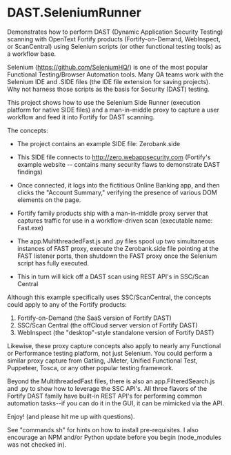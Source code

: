 # DAST.SeleniumRunner
Demonstrates how to perform DAST (Dynamic Application Security Testing) scanning with OpenText Fortify products (Fortify-on-Demand, WebInspect, or ScanCentral) using Selenium scripts (or other functional testing tools) as a workflow base.

Selenium (https://github.com/SeleniumHQ/) is one of the most popular Functional Testing/Browser Automation tools.
Many QA teams work with the Selenium IDE and .SIDE files (the IDE file extension for saving projects).
Why not harness those scripts as the basis for Security (DAST) testing.

This project shows how to use the Selenium Side Runner (execution platform for native SIDE files) and a man-in-middle proxy to capture a user workflow and feed it into Fortify for DAST scanning.

The concepts:

- The project contains an example SIDE file:  Zerobank.side
- This SIDE file connects to http://zero.webappsecurity.com (Fortify's example website -- contains many security flaws to demonstrate DAST findings)
- Once connected, it logs into the fictitious Online Banking app, and then clicks the "Account Summary," verifying the presence of various DOM elements on the page.

- Fortify family products ship with a man-in-middle proxy server that captures traffic for use in a workflow-driven scan (executable name:  Fast.exe)
- The app.MultithreadedFast.js and .py files spool up two simultaneous instances of FAST proxy, execute the Zerobank.side file pointing at the FAST listener ports, then shutdown the FAST proxy once the Selenium script has fully executed.
- This in turn will kick off a DAST scan using REST API's in SSC/Scan Central

Although this example specifically uses SSC/ScanCentral, the concepts could apply to any of the Fortify products:

1.  Fortify-on-Demand (the SaaS version of Fortify DAST)
2.  SSC/Scan Central (the offCloud server version of Fortify DAST)
3.  WebInspect (the "desktop"-style standalone version of Fortify DAST)

Likewise, these proxy capture concepts also apply to nearly any Functional or Performance testing platform, not just Selenium.  You could perform a similar proxy capture from Gatling, JMeter, Unified Functional Test, Puppeteer, Tosca, or any other popular testing framework.

Beyond the MultithreadedFast files, there is also an app.FilteredSearch.js and .py to show how to leverage the SSC API's.  All three flavors of the Fortify DAST family have built-in REST API's for performing common automation tasks--if you can do it in the GUI, it can be mimicked via the API.

Enjoy! (and please hit me up with questions).


See "commands.sh" for hints on how to install pre-requisites.  I also encourage an NPM and/or Python update before you begin (node_modules was not checked in).





